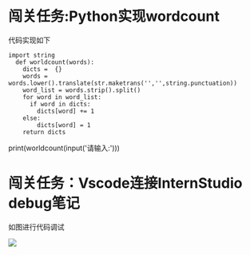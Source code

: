 # 闯关任务:Python实现wordcount
代码实现如下

    import string
      def worldcount(words):
        dicts =  {}
        words = words.lower().translate(str.maketrans('','',string.punctuation))
        word_list = words.strip().split()
        for word in word_list:
          if word in dicts:
            dicts[word] += 1
        else:
            dicts[word] = 1
        return dicts
  print(worldcount(input('请输入:')))

# 闯关任务：Vscode连接InternStudio debug笔记
如图进行代码调试

![]("图片1")

